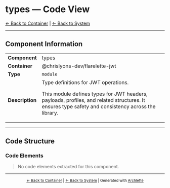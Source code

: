 # types — Code View

[← Back to Container](./chrislyons_dev_flarelette_jwt.md) | [← Back to System](./README.md)

---

## Component Information

<table>
<tbody>
<tr>
<td><strong>Component</strong></td>
<td>types</td>
</tr>
<tr>
<td><strong>Container</strong></td>
<td>@chrislyons-dev/flarelette-jwt</td>
</tr>
<tr>
<td><strong>Type</strong></td>
<td><code>module</code></td>
</tr>
<tr>
<td><strong>Description</strong></td>
<td>Type definitions for JWT operations.

This module defines types for JWT headers, payloads, profiles, and related structures.
It ensures type safety and consistency across the library.</td>
</tr>
</tbody>
</table>

---

## Code Structure


### Code Elements

> No code elements extracted for this component.

---

<div align="center">
<sub><a href="./chrislyons_dev_flarelette_jwt.md">← Back to Container</a> | <a href="./README.md">← Back to System</a> | Generated with <a href="https://github.com/chrislyons-dev/archlette">Archlette</a></sub>
</div>
